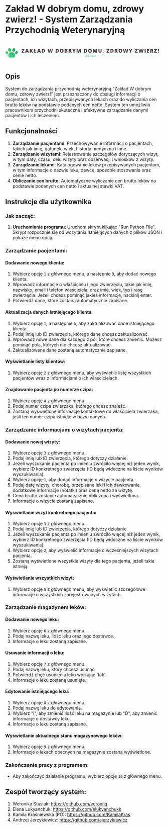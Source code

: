 # Zakład W dobrym domu, zdrowy zwierz! - System Zarządzania Przychodnią Weterynaryjną

![Logo Systemu](/static/logo.png)

## Opis

System do zarządzania przychodnią weterynaryjną "Zakład W dobrym domu, zdrowy zwierz!" jest przeznaczony do obsługi informacji o pacjentach, ich wizytach, przepisywanych lekach oraz do wyliczania cen brutto leków na podstawie podanych cen netto. System ten umożliwia pracownikom przychodni skuteczne i efektywne zarządzanie danymi pacjentów i ich leczeniem.

## Funkcjonalności

1. **Zarządzanie pacjentami**: Przechowywanie informacji o pacjentach, takich jak imię, gatunek, wiek, historia medyczna i inne.
2. **Zarządzanie wizytami**: Rejestrowanie szczegółów dotyczących wizyt, w tym daty, czasu, celu wizyty oraz obserwacji i wniosków z wizyty.
3. **Zarządzanie lekami**: Katalogowanie leków przepisywanych pacjentom, w tym informacje o nazwie leku, dawce, sposobie stosowania oraz cenie netto.
4. **Obliczanie cen brutto**: Automatyczne wyliczanie cen brutto leków na podstawie podanych cen netto i aktualnej stawki VAT.


## Instrukcje dla użytkownika

### Jak zacząć:
1. **Uruchomienie programu**: Uruchom skrypt klikając "Run Python File". Skrypt rozpocznie się od wczytania istniejących danych z plików JSON i pokaże menu opcji.

### Zarządzanie pacjentami:

#### Dodawanie nowego klienta:
1. Wybierz opcję `1` z głównego menu, a następnie `D`, aby dodać nowego klienta.
2. Wprowadź informacje o właścicielu i jego zwierzęciu, takie jak imię, nazwisko, email i telefon właściciela, oraz imię, wiek, typ i rasę zwierzęcia. Jeżeli chcesz pominąć jakieś informacje, naciśnij enter.
3. Potwierdź dane, które zostaną automatycznie zapisane.

#### Aktualizacja danych istniejącego klienta:
1. Wybierz opcję `1`, a następnie `A`, aby zaktualizować dane istniejącego klienta.
2. Podaj imię lub ID zwierzęcia, którego dane chcesz zaktualizować.
3. Wprowadź nowe dane dla każdego z pól, które chcesz zmienić. Możesz pominąć pola, których nie chcesz aktualizować.
4. Zaktualizowane dane zostaną automatycznie zapisane.

#### Wyświetlanie listy klientów:
1. Wybierz opcję `2` z głównego menu, aby wyświetlić listę wszystkich pacjentów wraz z informacjami o ich właścicielach.

#### Znajdowanie pacjenta po numerze czipa:
1. Wybierz opcję `4` z głównego menu.
2. Podaj numer czipa zwierzaka, którego chcesz znaleźć.
3. Zostaną wyświetlone informacje kontaktowe do właściciela zwierzaka, jeśli ten numer czipa istnieje w bazie danych.

### Zarządzanie informacjami o wizytach pacjenta:

#### Dodawanie nowej wizyty:
1. Wybierz opcję `3` z głównego menu.
2. Podaj imię lub ID zwierzęcia, którego dotyczy działanie.
3. Jeżeli wyszukanie pacjenta po imieniu zwróciło więcej niż jeden wynik, wybierz ID konkretnego zwierzęcia (ID będą widoczne na liście wyników wyszukiwania).
4. Wybierz opcję `1`, aby dodać informacje o wizycie pacjenta.
5. Podaj datę wizyty, chorobę, przepisane leki i ich dawkowanie, dodatkowe informacje (notatki) oraz cenę netto za wizytę.
6. Cena brutto zostanie automatycznie obliczona i wyświetlona. 
7. Informacje o wizycie zostaną zapisane.

#### Wyświetlanie wizyt konkretnego pacjenta:
1. Wybierz opcję `3` z głównego menu.
2. Podaj imię lub ID zwierzęcia, którego dotyczy działanie.
3. Jeżeli wyszukanie pacjenta po imieniu zwróciło więcej niż jeden wynik, wybierz ID konkretnego zwierzęcia (ID będą widoczne na liście wyników wyszukiwania).
4. Wybierz opcję `2`, aby wyświelić informacje o wcześniejszych wizytach pacjenta.
5. Zostaną wyświetlone wszystkie wizyty dla tego pacjenta, jeżeli takie istnieją.

#### Wyświetlanie wszystkich wizyt:
1. Wybierz opcję `5` z głównego menu, aby wyświetlić szczegółowe informacje o wszystkich zarejestrowanych wizytach.

### Zarządzanie magazynem leków:

#### Dodawanie nowego leku:
1. Wybierz opcję `6` z głównego menu.
2. Podaj nazwę leku, ilość leku oraz jego dostawce.
3. Informacje o leku zostaną zapisane.

#### Usuwanie informacji o leku:
1. Wybierz opcję `7` z głównego menu.
2. Podaj nazwę leku, który chcesz usunąć.
3. Potwierdź chęć usunięcia leku wpisując 'tak'.
4. Informacje o leku zostaną usunięte.

#### Edytowanie istniejącego leku:
1. Wybierz opcję `8` z głównego menu.
2. Podaj nazwę leku do edytowania.
3. Wybierz "I", aby zmienić ilość leku na magazynie lub "D", aby zmienić informacje o dostawcy leku.
4. Informacje o leku zostaną zapisane.

#### Wyświetlanie aktualnego stanu magazynowego leków:
1. Wybierz opcję `9` z głównego menu.
2. Informacje o lekach obecnych na magazynie zostaną wyświetlone.

### Zakończenie pracy z programem:

- Aby zakończyć działanie programu, wybierz opcję `10` z głównego menu.

## Zespół tworzący system:
1. Weronika Stasiak: https://github.com/veroniiq 
2. Elena Lukyanchuk: https://github.com/elukyanchukk 
3. Kamila Kraśniewska (PO): https://github.com/KamilaKras
4. Andrzej Jerzykiewicz: https://github.com/ajerzykiewicz
